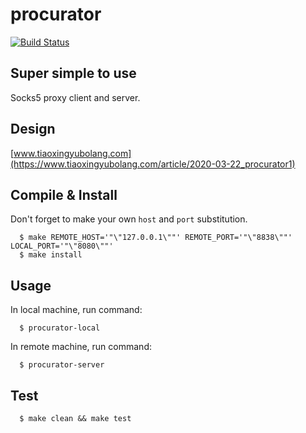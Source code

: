 # procurator

[![Build Status](https://travis-ci.org/derekchuank/procurator.svg?branch=master)](https://travis-ci.org/derekchuank/procurator)

## Super simple to use

Socks5 proxy client and server.

## Design

[www.tiaoxingyubolang.com](https://www.tiaoxingyubolang.com/article/2020-03-22_procurator1)

## Compile & Install

Don't forget to make your own `host` and `port` substitution.
```
  $ make REMOTE_HOST='"\"127.0.0.1\""' REMOTE_PORT='"\"8838\""' LOCAL_PORT='"\"8080\""'
  $ make install
```

## Usage

In local machine, run command:
```
  $ procurator-local
```

In remote machine, run command:
```
  $ procurator-server
```

## Test
```
  $ make clean && make test
```
